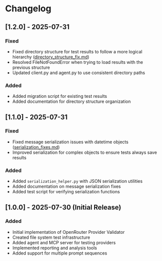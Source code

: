 # Changelog

## [1.2.0] - 2025-07-31

### Fixed
- Fixed directory structure for test results to follow a more logical hierarchy ([directory_structure_fix.md](directory_structure_fix.md))
- Resolved FileNotFoundError when trying to load results with the previous structure
- Updated client.py and agent.py to use consistent directory paths

### Added
- Added migration script for existing test results
- Added documentation for directory structure organization

## [1.1.0] - 2025-07-31

### Fixed
- Fixed message serialization issues with datetime objects ([serialization_fixes.md](serialization_fixes.md))
- Improved serialization for complex objects to ensure tests always save results

### Added
- Added `serialization_helper.py` with JSON serialization utilities
- Added documentation on message serialization fixes
- Added test script for verifying serialization functions

## [1.0.0] - 2025-07-30 (Initial Release)

### Added
- Initial implementation of OpenRouter Provider Validator
- Created file system test infrastructure
- Added agent and MCP server for testing providers
- Implemented reporting and analysis tools
- Added support for multiple prompt sequences
